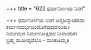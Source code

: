 +++
title = "622 ಧರ್ಮನಿರ್ಣಯ ನಿನಗೆ"

+++
ಧರ್ಮನಿರ್ಣಯ ನಿನಗೆ ಜನ್ಮಜನ್ಮಾಂತರದ।  
ಕರ್ಮಸಂದರ್ಭದಿಂದೊಗೆವುದದನರಿತು॥  
ನಿರ್ಮಮದ ನಿರ್ಮಲೋತ್ಸಹದ ನೀನಾಚರಿಸೆ।  
ಬ್ರಹ್ಮ ಸಾಮೀಪ್ಯವೆಲೊ - ಮಂಕುತಿಮ್ಮ॥  

